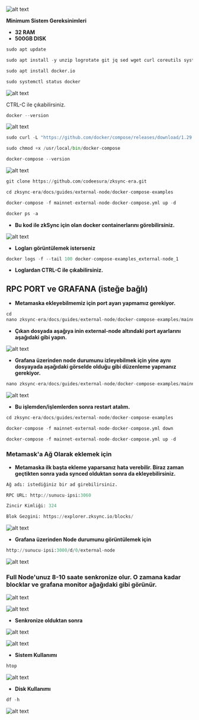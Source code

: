 
![alt text](https://i.hizliresim.com/9ivrvu6.png)

**Minimum Sistem Gereksinimleri**

- **32 RAM**
- **500GB DISK**

```python
sudo apt update
```

```python
sudo apt install -y unzip logrotate git jq sed wget curl coreutils systemd
```

```python
sudo apt install docker.io
```

```python
sudo systemctl status docker
```
![alt text](https://i.hizliresim.com/op8i2sq.png)

CTRL-C ile çıkabilirsiniz.

```python
docker --version
```

![alt text](https://i.hizliresim.com/1h330hc.png)

```python
sudo curl -L "https://github.com/docker/compose/releases/download/1.29.2/docker-compose-$(uname -s)-$(uname -m)" -o /usr/local/bin/docker-compose
```

```python
sudo chmod +x /usr/local/bin/docker-compose
```

```python
docker-compose --version
```
![alt text](https://i.hizliresim.com/9zoqkrt.png)

```python
git clone https://github.com/codeesura/zksync-era.git
```

```python
cd zksync-era/docs/guides/external-node/docker-compose-examples
```

```python
docker-compose -f mainnet-external-node-docker-compose.yml up -d
```

```python
docker ps -a
```
- **Bu kod ile zkSync için olan docker containerlarını görebilirsiniz.**

![alt text](https://i.hizliresim.com/arzwcu5.png)

- **Logları görüntülemek isterseniz**

```python
docker logs -f --tail 100 docker-compose-examples_external-node_1
```

- **Loglardan CTRL-C ile çıkabilirsiniz.**

## RPC PORT ve GRAFANA (isteğe bağlı)

- **Metamaska ekleyebilmemiz için port ayarı yapmamız gerekiyor.**

```python
cd
nano zksync-era/docs/guides/external-node/docker-compose-examples/mainnet-external-node-docker-compose.yml
```
- **Çıkan dosyada aşağıya inin external-node altındaki port ayarlarını aşağıdaki gibi yapın.**

![alt text](https://i.hizliresim.com/cpqem5q.png)

- **Grafana üzerinden node durumunu izleyebilmek için yine aynı dosyayada
aşağıdaki görselde olduğu gibi düzenleme yapmanız gerekiyor.**

```python
nano zksync-era/docs/guides/external-node/docker-compose-examples/mainnet-external-node-docker-compose.yml
```

![alt text](https://i.hizliresim.com/pr5frup.png)


- **Bu işlemden/işlemlerden sonra restart atalım.**

```python
cd zksync-era/docs/guides/external-node/docker-compose-examples
```

```python
docker-compose -f mainnet-external-node-docker-compose.yml down
```

```python
docker-compose -f mainnet-external-node-docker-compose.yml up -d
```

### Metamask'a Ağ Olarak eklemek için

- **Metamaska ilk başta ekleme yaparsanız hata verebilir. Biraz zaman geçtikten sonra yada synced olduktan sonra da ekleyebilirsiniz.**

```python
Ağ adı: istediğiniz bir ad girebilirsiniz.

RPC URL: http://sunucu-ipsi:3060

Zincir Kimliği: 324

Blok Gezgini: https://explorer.zksync.io/blocks/
```

![alt text](https://i.hizliresim.com/4ixy3wa.png)

- **Grafana üzerinden Node durumunu görüntülemek için**

```python
http://sunucu-ipsi:3000/d/0/external-node
```

![alt text](https://i.hizliresim.com/bqbx2uf.png)


### Full Node'unuz 8-10 saate senkronize olur. O zamana kadar blocklar ve grafana monitor ağağıdaki gibi görünür.

![alt text](https://i.hizliresim.com/r29h9y9.png)

![alt text](https://i.hizliresim.com/duzl6k6.png)

- **Senkronize olduktan sonra**

![alt text](https://i.hizliresim.com/lw3tv8j.png)

![alt text](https://i.hizliresim.com/cvmw69q.png)

- **Sistem Kullanımı**

```python
htop
```
![alt text](https://i.hizliresim.com/33qd4ix.png)

- **Disk Kullanımı**

```python
df -h
```

![alt text](https://i.hizliresim.com/8m45bvs.png)















